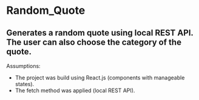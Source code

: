 # Random_Quote

## Generates a random quote using local REST API. The user can also choose the category of the quote.  

Assumptions:
- The project was build using React.js (components with manageable states).
- The fetch method was applied (local REST API).

